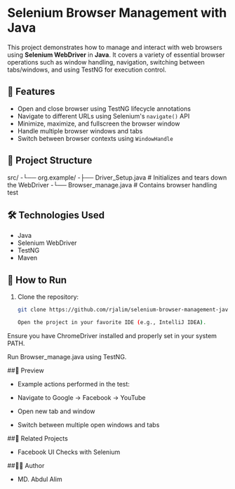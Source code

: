 # Selenium Browser Management with Java

This project demonstrates how to manage and interact with web browsers using **Selenium WebDriver** in **Java**. It covers a variety of essential browser operations such as window handling, navigation, switching between tabs/windows, and using TestNG for execution control.

## 🚀 Features

- Open and close browser using TestNG lifecycle annotations
- Navigate to different URLs using Selenium's `navigate()` API
- Minimize, maximize, and fullscreen the browser window
- Handle multiple browser windows and tabs
- Switch between browser contexts using `WindowHandle`

## 📂 Project Structure

src/
-└── org.example/
-├── Driver_Setup.java # Initializes and tears down the WebDriver
-└── Browser_manage.java # Contains browser handling test

## 🛠️ Technologies Used

- Java
- Selenium WebDriver
- TestNG
- Maven

## 🧪 How to Run

1. Clone the repository:
   ```bash
   git clone https://github.com/rjalim/selenium-browser-management-java.git

   Open the project in your favorite IDE (e.g., IntelliJ IDEA).

Ensure you have ChromeDriver installed and properly set in your system PATH.

Run Browser_manage.java using TestNG.

##📸 Preview
- Example actions performed in the test:

- Navigate to Google → Facebook → YouTube

- Open new tab and window

- Switch between multiple open windows and tabs

##🔗 Related Projects
- Facebook UI Checks with Selenium

##👨‍💻 Author
- MD. Abdul Alim
